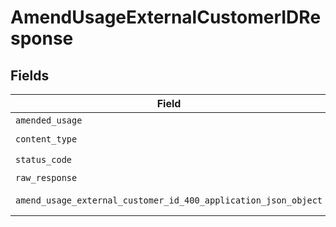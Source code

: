 # AmendUsageExternalCustomerIDResponse


## Fields

| Field                                                                                                                                 | Type                                                                                                                                  | Required                                                                                                                              | Description                                                                                                                           |
| ------------------------------------------------------------------------------------------------------------------------------------- | ------------------------------------------------------------------------------------------------------------------------------------- | ------------------------------------------------------------------------------------------------------------------------------------- | ------------------------------------------------------------------------------------------------------------------------------------- |
| `amended_usage`                                                                                                                       | [Optional[shared.AmendedUsage]](../../models/shared/amendedusage.md)                                                                  | :heavy_minus_sign:                                                                                                                    | OK                                                                                                                                    |
| `content_type`                                                                                                                        | *str*                                                                                                                                 | :heavy_check_mark:                                                                                                                    | N/A                                                                                                                                   |
| `status_code`                                                                                                                         | *int*                                                                                                                                 | :heavy_check_mark:                                                                                                                    | N/A                                                                                                                                   |
| `raw_response`                                                                                                                        | [requests.Response](https://requests.readthedocs.io/en/latest/api/#requests.Response)                                                 | :heavy_minus_sign:                                                                                                                    | N/A                                                                                                                                   |
| `amend_usage_external_customer_id_400_application_json_object`                                                                        | [Optional[AmendUsageExternalCustomerID400ApplicationJSON]](../../models/operations/amendusageexternalcustomerid400applicationjson.md) | :heavy_minus_sign:                                                                                                                    | Bad Request                                                                                                                           |